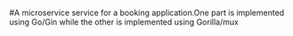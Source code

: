 #A microservice service for a booking application.One part is implemented using Go/Gin while the other is implemented using Gorilla/mux
